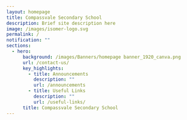 ```yaml
---
layout: homepage
title: Compassvale Secondary School
description: Brief site description here
image: /images/isomer-logo.svg
permalink: /
notification: ""
sections:
  - hero:
      background: /images/Banners/homepage banner_1920_canva.png
      url: /contact-us/
      key_highlights:
        - title: Announcements
          description: ""
          url: /announcements
        - title: Useful Links
          description: ""
          url: /useful-links/
      title: Compassvale Secondary School
---
```


